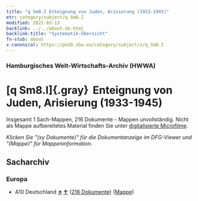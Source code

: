 ```yaml
---
title: "q Sm8.I Enteignung von Juden, Arisierung (1933-1945)"
etr: category/subject/q Sm8.I
modified: 2021-03-13
backlink: ../../about.de.html
backlink-title: "Systematik-Übersicht"
fn-stub: about
x-canonical: https://pm20.zbw.eu/category/subject/s/q_Sm8.I
---
```


### Hamburgisches Welt-Wirtschafts-Archiv (HWWA)
# [q Sm8.I]{.gray}&#8201; Enteignung von Juden, Arisierung (1933-1945)&#160; 




Insgesamt 1 Sach-Mappen, 216 Dokumente - Mappen unvollständig.
Nicht als Mappe aufbereitetes Material finden Sie unter [digitalisierte Microfilme](/film/h1_sh.de.html).

_Klicken Sie "(xy Dokumente)" für die Dokumentanzeige im DFG-Viewer und "(Mappe)" für Mappeninformation._

## Sacharchiv




### Europa

- A10 Deutschland [**&nearr;**](../../../geo/i/126128/about.de.html "Deutschland (alle Mappen)") [**&uarr;**](../../../geo/about.de.html#A10 "Ländersystematik") (<a href="https://pm20.zbw.eu/dfgview/sh/126128,208307" title="über: Deutschland : Enteignung von Juden, Arisierung (1933-1945)" target="_blank">216 Dokumente</a>) ([Mappe](../../../../folder/sh/1261xx/126128/2083xx/208307/about.de.html))


